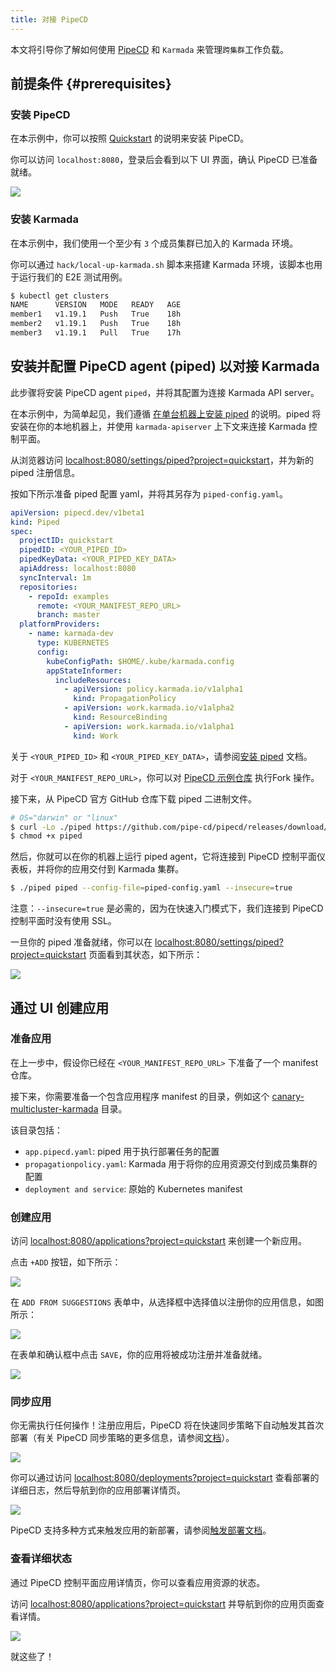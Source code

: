 ```yaml
---
title: 对接 PipeCD
---
```


本文将引导你了解如何使用 [PipeCD](https://github.com/pipe-cd/pipecd/) 和 `Karmada` 来管理`跨集群`工作负载。

## 前提条件 {#prerequisites}

### 安装 PipeCD

在本示例中，你可以按照 [Quickstart](https://pipecd.dev/docs/quickstart/) 的说明来安装 PipeCD。

你可以访问 `localhost:8080`，登录后会看到以下 UI 界面，确认 PipeCD 已准备就绪。

![](../../resources/userguide/cicd/pipecd/pipecd-ready-page.png)

### 安装 Karmada

在本示例中，我们使用一个至少有 `3` 个成员集群已加入的 Karmada 环境。

你可以通过 `hack/local-up-karmada.sh` 脚本来搭建 Karmada 环境，该脚本也用于运行我们的 E2E 测试用例。

```bash
$ kubectl get clusters
NAME      VERSION   MODE   READY   AGE
member1   v1.19.1   Push   True    18h
member2   v1.19.1   Push   True    18h
member3   v1.19.1   Pull   True    17h
```

## 安装并配置 PipeCD agent (piped) 以对接 Karmada

此步骤将安装 PipeCD agent `piped`，并将其配置为连接 Karmada API server。

在本示例中，为简单起见，我们遵循 [在单台机器上安装 piped](https://pipecd.dev/docs/installation/install-piped/installing-on-single-machine/) 的说明。piped 将安装在你的本地机器上，并使用 `karmada-apiserver` 上下文来连接 Karmada 控制平面。

从浏览器访问 [localhost:8080/settings/piped?project=quickstart](http://localhost:8080/settings/piped?project=quickstart)，并为新的 piped 注册信息。

按如下所示准备 piped 配置 yaml，并将其另存为 `piped-config.yaml`。

```yaml
apiVersion: pipecd.dev/v1beta1
kind: Piped
spec:
  projectID: quickstart
  pipedID: <YOUR_PIPED_ID>
  pipedKeyData: <YOUR_PIPED_KEY_DATA>
  apiAddress: localhost:8080
  syncInterval: 1m
  repositories:
    - repoId: examples
      remote: <YOUR_MANIFEST_REPO_URL>
      branch: master
  platformProviders:
    - name: karmada-dev
      type: KUBERNETES
      config:
        kubeConfigPath: $HOME/.kube/karmada.config
        appStateInformer:
          includeResources:
            - apiVersion: policy.karmada.io/v1alpha1
              kind: PropagationPolicy
            - apiVersion: work.karmada.io/v1alpha2
              kind: ResourceBinding
            - apiVersion: work.karmada.io/v1alpha1
              kind: Work
```

关于 `<YOUR_PIPED_ID>` 和 `<YOUR_PIPED_KEY_DATA>`，请参阅[安装 piped](https://pipecd.dev/docs-v0.48.x/quickstart/#12-installing-piped) 文档。

对于 `<YOUR_MANIFEST_REPO_URL>`，你可以对 [PipeCD 示例仓库](https://github.com/pipe-cd/examples) 执行Fork 操作。

接下来，从 PipeCD 官方 GitHub 仓库下载 piped 二进制文件。

```bash
# OS="darwin" or "linux"
$ curl -Lo ./piped https://github.com/pipe-cd/pipecd/releases/download/v0.48.8/piped_v0.48.8_{OS}_amd64
$ chmod +x piped
```

然后，你就可以在你的机器上运行 piped agent，它将连接到 PipeCD 控制平面仪表板，并将你的应用交付到 Karmada 集群。

```bash
$ ./piped piped --config-file=piped-config.yaml --insecure=true
```

注意：`--insecure=true` 是必需的，因为在快速入门模式下，我们连接到 PipeCD 控制平面时没有使用 SSL。

一旦你的 piped 准备就绪，你可以在 [localhost:8080/settings/piped?project=quickstart](http://localhost:8080/settings/piped?project=quickstart) 页面看到其状态，如下所示：

![](../../resources/userguide/cicd/pipecd/piped-ready-status.png)

## 通过 UI 创建应用

### 准备应用

在上一步中，假设你已经在 `<YOUR_MANIFEST_REPO_URL>` 下准备了一个 manifest 仓库。

接下来，你需要准备一个包含应用程序 manifest 的目录，例如这个 [canary-multicluster-karmada](https://github.com/khanhtc1202/pipecd-examples/tree/master/kubernetes/canary-multicluster-karmada) 目录。

该目录包括：

- `app.pipecd.yaml`: piped 用于执行部署任务的配置
- `propagationpolicy.yaml`: Karmada 用于将你的应用资源交付到成员集群的配置
- `deployment and service`: 原始的 Kubernetes manifest

### 创建应用

访问 [localhost:8080/applications?project=quickstart](http://localhost:8080/applications?project=quickstart) 来创建一个新应用。

点击 `+ADD` 按钮，如下所示：

![](../../resources/userguide/cicd/pipecd/pipecd-add-new-app.png)

在 `ADD FROM SUGGESTIONS` 表单中，从选择框中选择值以注册你的应用信息，如图所示：

![](../../resources/userguide/cicd/pipecd/pipecd-new-app-info.png)

在表单和确认框中点击 `SAVE`，你的应用将被成功注册并准备就绪。

![](../../resources/userguide/cicd/pipecd/pipecd-add-app-done.png)

### 同步应用

你无需执行任何操作！注册应用后，PipeCD 将在快速同步策略下自动触发其首次部署（有关 PipeCD 同步策略的更多信息，请参阅[文档](https://pipecd.dev/docs-v0.48.x/concepts/#sync-strategy)）。

![](../../resources/userguide/cicd/pipecd/pipecd-app-first-sync.png)

你可以通过访问 [localhost:8080/deployments?project=quickstart](http://localhost:8080/deployments?project=quickstart) 查看部署的详细日志，然后导航到你的应用部署详情页。

![](../../resources/userguide/cicd/pipecd/pipecd-app-first-deploy.png)

PipeCD 支持多种方式来触发应用的新部署，请参阅[触发部署文档](https://pipecd.dev/docs/user-guide/managing-application/triggering-a-deployment/)。

### 查看详细状态

通过 PipeCD 控制平面应用详情页，你可以查看应用资源的状态。

访问 [localhost:8080/applications?project=quickstart](http://localhost:8080/applications?project=quickstart) 并导航到你的应用页面查看详情。

![](../../resources/userguide/cicd/pipecd/pipecd-app-detail-page.png)

就这些了！
